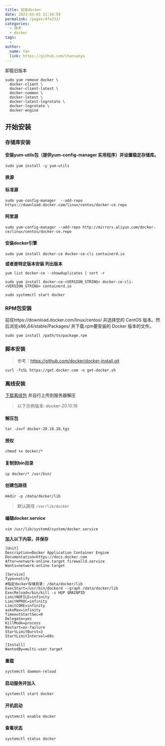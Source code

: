 ```yaml
---
title: 安装docker
date: 2023-03-03 11:34:59
permalink: /pages/4fe332/
categories:
  - 技术
  - docker
tags:
  - 
author: 
  name: Yan
  link: https://github.com/chansanya
---
```


卸载旧版本
```shell
sudo yum remove docker \
  docker-client \
  docker-client-latest \
  docker-common \
  docker-latest \
  docker-latest-logrotate \
  docker-logrotate \
  docker-engine
```


## 开始安装
### 存储库安装
#### 安装yum-utils包（提供yum-config-manager 实用程序）并设置稳定存储库。
```shell
sudo yum install -y yum-utils
```

#### 换源
#### 标准源
```
sudo yum-config-manager  --add-repo https://download.docker.com/linux/centos/docker-ce.repo
```

#### 阿里源
```
sudo yum-config-manager --add-repo http://mirrors.aliyun.com/docker-ce/linux/centos/docker-ce.repo
```
#### 安装docker引擎
```shell
sudo yum install docker-ce docker-ce-cli containerd.io
```

**或者是特定版本安装 列出版本**
```shell
yum list docker-ce --showduplicates | sort -r

sudo yum install docker-ce-<VERSION_STRING> docker-ce-cli-<VERSION_STRING> containerd.io

sudo systemctl start docker
```

### RPM包安装

前往https://download.docker.com/linux/centos/
并选择您的 CentOS 版本。然后浏览x86_64/stable/Packages/ 并下载.rpm要安装的 Docker 版本的文件。

```shell
sudo yum install /path/to/package.rpm
```

### 脚本安装
> 参考：https://github.com/docker/docker-install.git
```shell
curl -fsSL https://get.docker.com -o get-docker.sh
```

###  离线安装

[下载离线包](https://github.com/docker/compose/releases) 并自行上传到服务器解压

> 以下示例版本: docker-20.10.18

#### 解压包
```shell
tar -zxvf docker-20.10.18.tgz
```

#### 授权
```shell
chmod +x docker/*
```

#### 复制到bin目录
```shell
cp docker/* /usr/bin/
```

#### 创建包路径
```shell
mkdir -p /data/docker/lib 
```
> 默认路径 `/var/lib/docker`



#### 编辑docker.service
```shell
vim /usr/lib/systemd/system/docker.service
```

**加入以下内容，并保存**
```text
[Unit]
Description=Docker Application Container Engine
Documentation=https://docs.docker.com
After=network-online.target firewalld.service
Wants=network-online.target
  
[Service]
Type=notify
#指定docker存储目录: /data/docker/lib
ExecStart=/usr/bin/dockerd --graph /data/docker/lib 
ExecReload=/bin/kill -s HUP $MAINPID
LimitNOFILE=infinity
LimitNPROC=infinity
LimitCORE=infinity
asksMax=infinity
TimeoutStartSec=0
Delegate=yes
KillMode=process
Restart=on-failure
StartLimitBurst=3
StartLimitInterval=60s
  
[Install]
WantedBy=multi-user.target
```

#### 重载
```shell
systemctl daemon-reload
```

#### 启动服务并加入
```shell
systemctl start docker 
```

#### 开机启动
```shell
systemctl enable docker
```

#### 查看状态
```shell
systemctl status docker
```
